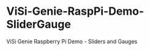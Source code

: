 ViSi-Genie-RaspPi-Demo-SliderGauge
==================================

ViSi Genie Raspberry Pi Demo - Sliders and Gauges
